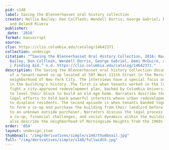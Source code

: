 ```yaml
---
pid: s148
label: Saving the Blennerhasset oral history collection
creator: Nellie Bailey; Don Colflesh; Wendell Dorris; George Gabriel; Demi McGuire
  and Deland Rivera
publisher:
_date: '2016'
format: manuscript
source:
clio: https://clio.columbia.edu/catalog/14642371
collection: undesign
citation: "“Saving the Blennerhasset Oral History Collection, 2016; Narrators - Nellie
  Bailey, Don Colflesh, Wendell Dorris, George Gabriel, Demi McGuire, and Deland Rivera
  | Finding Aid,” n.d. https://clio.columbia.edu/catalog/14642371."
description: The Saving the Blennerhasset oral history collection documents the history
  of a tenant-owned co-op located at 507 West 111th Street in the Morningside Heights
  neighborhood of New York City. The interviews have a special focus on two episodes
  in the building's history. The first is when tenants worked in the late 1960s to
  fight a city-approved redevelopment plan, backed by Columbia University and others,
  to level their block to build an old-age home. Narrators describe the social and
  legal efforts to hold back powerful interests whose urban redevelopment plans stood
  to displace residents. The second episode is when tenants banded together in 1979
  to form a co-op and purchase the building from their landlord before it was sold
  to an unknown outside purchaser. Narrators discuss the legal process of forming
  a co-op, financial challenges, and social dynamics within the building. Narrators
  also describe the neighborhood of Morningside Heights from the 1960s to 2016.
order: '054'
layout: undesign_item
thumbnail: "/img/derivatives/simple/s148/thumbnail.jpg"
full: "/img/derivatives/simple/s148/fullwidth.jpg"
---
```

